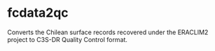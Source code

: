 # fcdata2qc
Converts the Chilean surface records recovered under the ERACLIM2 project to C3S-DR Quality Control format.
